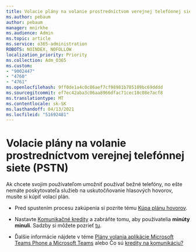 ```yaml
---
title: Volacie plány na volanie prostredníctvom verejnej telefónnej siete (PSTN)
ms.author: pebaum
author: pebaum
manager: mnirkhe
ms.audience: Admin
ms.topic: article
ms.service: o365-administration
ROBOTS: NOINDEX, NOFOLLOW
localization_priority: Priority
ms.collection: Adm_O365
ms.custom:
- "9002447"
- "4760"
- "4761"
ms.openlocfilehash: 9ff0de1a4c0c86aef7cf98981b785109bc69dddd
ms.sourcegitcommit: ef7ec42aba3c06aa8966dfac71cec18c08e7acf8
ms.translationtype: MT
ms.contentlocale: sk-SK
ms.lasthandoff: 04/13/2021
ms.locfileid: "51692481"
---
```

# <a name="pstn-calling-plans"></a>Volacie plány na volanie prostredníctvom verejnej telefónnej siete (PSTN)

Ak chcete svojim používateľom umožniť používať bežné telefóny, no ešte nemáte poskytovateľa služieb na uskutočňovanie hlasových hovorov, musíte si kúpiť volací plán.

- Pred spustením procesu zakúpenia si pozrite tému [Kúpa plánu hovorov](https://docs.microsoft.com/MicrosoftTeams/calling-plans-for-office-365).

- Nastavte [Komunikačné kredity](https://docs.microsoft.com/microsoftteams/set-up-communications-credits-for-your-organization) a zabráňte tomu, aby používatelia **minúty minuli**. Sadzby si môžete pozrieť [tu](https://products.office.com/microsoft-teams/voice-calling). 

- Ďalšie informácie nájdete v téme [Plány volania aplikácie Microsoft Teams Phone a Microsoft Teams](https://docs.microsoft.com/MicrosoftTeams/calling-plan-landing-page) alebo Čo sú [kredity na komunikáciu?](https://docs.microsoft.com/microsoftteams/what-are-communications-credits)
